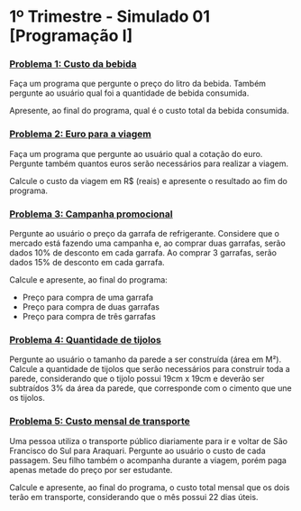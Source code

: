 # 1º Trimestre - Simulado 01 [Programação I]

### [**<u>Problema 1: Custo da bebida</u>**](01_custoBebida.html)
Faça um programa que pergunte o preço do litro da bebida. Também pergunte ao usuário qual foi a quantidade de bebida consumida.
 
Apresente, ao final do programa, qual é o custo total da bebida consumida.

### [**<u>Problema 2: Euro para a viagem</u>**](02_euroViagem.html)
Faça um programa que pergunte ao usuário qual a cotação do euro. Pergunte também quantos euros serão necessários para realizar a viagem.

Calcule o custo da viagem em R$ (reais) e apresente o resultado ao fim do programa.

### [**<u>Problema 3: Campanha promocional</u>**](03_campanhaPromocional.html)
Pergunte ao usuário o preço da garrafa de refrigerante. Considere que o mercado está fazendo uma campanha e, ao comprar duas garrafas, serão dados 10% de desconto em cada garrafa. Ao comprar 3 garrafas, serão dados 15% de desconto em cada garrafa.

Calcule e apresente, ao final do programa:
- Preço para compra de uma garrafa
- Preço para compra de duas garrafas
- Preço para compra de três garrafas

### [**<u>Problema 4: Quantidade de tijolos</u>**](04_quantidadeTijolos.html)
Pergunte ao usuário o tamanho da parede a ser construída (área em M²). Calcule a quantidade de tijolos que serão necessários para construir toda a parede, considerando que o tijolo possui 19cm x 19cm e deverão ser subtraídos 3% da área da parede, que corresponde com o cimento que une os tijolos.

### [**<u>Problema 5: Custo mensal de transporte</u>**](05_custoMensalTransporte.html)
Uma pessoa utiliza o transporte público diariamente para ir e voltar de São Francisco do Sul para Araquari.
Pergunte ao usuário o custo de cada passagem. Seu filho também o acompanha durante a viagem, porém paga apenas metade do preço por ser estudante.

Calcule e apresente, ao final do programa, o custo total mensal que os dois terão em transporte, considerando que o mês possui 22 dias úteis.